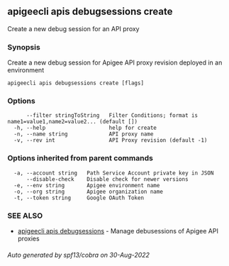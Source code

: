 ## apigeecli apis debugsessions create

Create a new debug session for an API proxy

### Synopsis

Create a new debug session for Apigee API proxy revision deployed in an environment

```
apigeecli apis debugsessions create [flags]
```

### Options

```
      --filter stringToString   Filter Conditions; format is name1=value1,name2=value2... (default [])
  -h, --help                    help for create
  -n, --name string             API proxy name
  -v, --rev int                 API Proxy revision (default -1)
```

### Options inherited from parent commands

```
  -a, --account string   Path Service Account private key in JSON
      --disable-check    Disable check for newer versions
  -e, --env string       Apigee environment name
  -o, --org string       Apigee organization name
  -t, --token string     Google OAuth Token
```

### SEE ALSO

* [apigeecli apis debugsessions](apigeecli_apis_debugsessions.md)	 - Manage debusessions of Apigee API proxies

###### Auto generated by spf13/cobra on 30-Aug-2022
